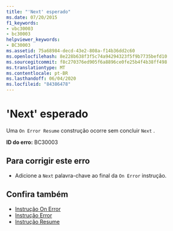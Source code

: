 ```yaml
---
title: "'Next' esperado"
ms.date: 07/20/2015
f1_keywords:
- vbc30003
- bc30003
helpviewer_keywords:
- BC30003
ms.assetid: 75a68984-decd-43e2-808a-f14b36dd2c60
ms.openlocfilehash: 8e228b638f3f5c74a94294323f5f9b7735befd10
ms.sourcegitcommit: f8c270376ed905f6a8896ce0fe25b4f4b38ff498
ms.translationtype: MT
ms.contentlocale: pt-BR
ms.lasthandoff: 06/04/2020
ms.locfileid: "84386478"
---
```

# <a name="next-expected"></a>'Next' esperado
Uma `On Error Resume` construção ocorre sem concluir `Next` .  
  
 **ID do erro:** BC30003  
  
## <a name="to-correct-this-error"></a>Para corrigir este erro  
  
- Adicione a `Next` palavra-chave ao final da `On Error` instrução.  
  
## <a name="see-also"></a>Confira também

- [Instrução On Error](../language-reference/statements/on-error-statement.md)
- [Instrução Error](../language-reference/statements/error-statement.md)
- [Instrução Resume](../language-reference/statements/resume-statement.md)
